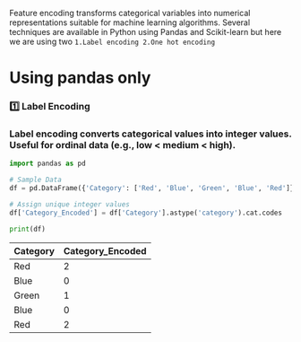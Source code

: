 Feature encoding transforms categorical variables into numerical representations suitable for machine learning algorithms.
Several techniques are available in Python using Pandas and Scikit-learn but here we are using two `1.Label encoding 2.One hot encoding`
# Using pandas only
### 1️⃣ Label Encoding
### Label encoding converts categorical values into integer values. Useful for ordinal data (e.g., low < medium < high).
```python
import pandas as pd

# Sample Data
df = pd.DataFrame({'Category': ['Red', 'Blue', 'Green', 'Blue', 'Red']})

# Assign unique integer values
df['Category_Encoded'] = df['Category'].astype('category').cat.codes

print(df)
```
| Category | Category_Encoded |
|----------|-----------------|
| Red      | 2               |
| Blue     | 0               |
| Green    | 1               |
| Blue     | 0               |
| Red      | 2               |
```



